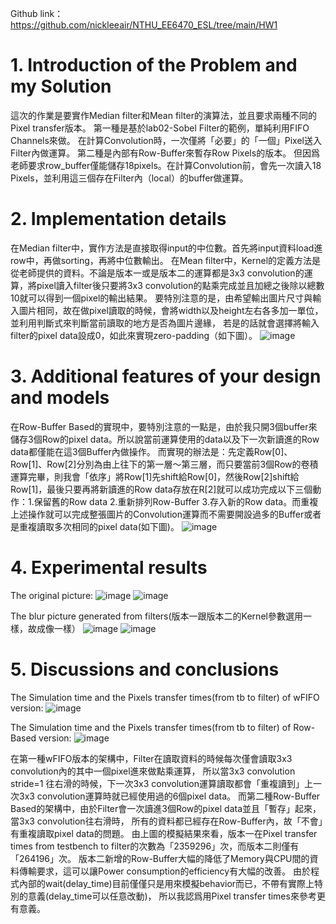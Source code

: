 Github link：https://github.com/nickleeair/NTHU_EE6470_ESL/tree/main/HW1
# 1. Introduction of the Problem and my Solution 
這次的作業是要實作Median filter和Mean filter的演算法，並且要求兩種不同的Pixel transfer版本。
第一種是基於lab02-Sobel Filter的範例，單純利用FIFO Channels來做。
在計算Convolution時，一次僅將「必要」的「一個」Pixel送入Filter內做運算。
第二種是內部有Row-Buffer來暫存Row Pixels的版本。
但因爲老師要求row_buffer僅能儲存18pixels。在計算Convolution前，會先一次讀入18 Pixels，並利用這三個存在Filter內（local）的buffer做運算。
# 2. Implementation details
在Median filter中，實作方法是直接取得input的中位數。首先將input資料load進row中，再做sorting，再將中位數輸出。
在Mean filter中，Kernel的定義方法是從老師提供的資料。不論是版本一或是版本二的運算都是3x3 convolution的運算，將pixel讀入filter後只要將3x3 convolution的點乘完成並且加總之後除以總數10就可以得到一個pixel的輸出結果。
要特別注意的是，由希望輸出圖片尺寸與輸入圖片相同，故在做pixel讀取的時候，會將width以及height左右各多加一單位，並利用判斷式來判斷當前讀取的地方是否為圖片邊緣， 若是的話就會選擇將輸入filter的pixel data設成0，如此來實現zero-padding（如下圖）。
 ![image](https://user-images.githubusercontent.com/102891463/226709078-f38bc85a-e137-4368-b766-7563e2ece37d.png)

# 3. Additional features of your design and models
在Row-Buffer Based的實現中，要特別注意的一點是，由於我只開3個buffer來儲存3個Row的pixel data。所以說當前運算使用的data以及下一次新讀進的Row data都僅能在這3個Buffer內做操作。
而實現的辦法是：先定義Row[0]、Row[1]、Row[2]分別為由上往下的第一層～第三層，而只要當前3個Row的卷積運算完畢，則我會「依序」將Row[1]先shift給Row[0]，然後Row[2]shift給Row[1]，最後只要再將新讀進的Row data存放在R[2]就可以成功完成以下三個動作：1.保留舊的Row data 2.重新排列Row-Buffer 3.存入新的Row data。而重複上述操作就可以完成整張圖片的Convolution運算而不需要開設過多的Buffer或者是重複讀取多次相同的pixel data(如下圖)。
 ![image](https://user-images.githubusercontent.com/102891463/226709142-7ac56645-e723-402c-9bea-b8c276b6ac2a.png)

# 4. Experimental results
The original picture:
![image](https://user-images.githubusercontent.com/102891463/226709268-31a14eca-1fb0-4284-a556-364ac274311a.png)
![image](https://user-images.githubusercontent.com/102891463/226709290-115b3cf7-23b2-4e5b-9686-0732dbc5e717.png)

The blur picture generated from filters(版本一跟版本二的Kernel參數選用一樣，故成像一樣）
   ![image](https://user-images.githubusercontent.com/102891463/226709397-6938a853-56b6-46bf-8184-6193c46a88e0.png)
![image](https://user-images.githubusercontent.com/102891463/226709415-8c53077a-b04c-419d-94f2-a97b5a013d90.png)

# 5. Discussions and conclusions
The Simulation time and the Pixels transfer times(from tb to filter) of wFIFO version:
 ![image](https://user-images.githubusercontent.com/102891463/226709431-b0a964af-84ea-4dd8-942e-e6a4c0cbe188.png)

The Simulation time and the Pixels transfer times(from tb to filter) of Row-Based version:
 ![image](https://user-images.githubusercontent.com/102891463/226709445-4dab16b1-c859-481b-8243-d064b02c2180.png)

在第一種wFIFO版本的架構中，Filter在讀取資料的時候每次僅會讀取3x3 convolution內的其中一個pixel進來做點乘運算，
所以當3x3 convolution stride=1 往右滑的時候，下一次3x3 convolution運算讀取都會「重複讀到」上一次3x3 convolution運算時就已經使用過的6個pixel data。
而第二種Row-Buffer Based的架構中，由於Filter會一次讀進3個Row的pixel data並且「暫存」起來，當3x3 convolution往右滑時，
所有的資料都已經存在Row-Buffer內，故「不會」有重複讀取pixel data的問題。
由上圖的模擬結果來看，版本一在Pixel transfer times from testbench to filter的次數為「2359296」次，而版本二則僅有「264196」次。
版本二新增的Row-Buffer大幅的降低了Memory與CPU間的資料傳輸要求，這可以讓Power consumption的efficiency有大幅的改善。
由於程式內部的wait(delay_time)目前僅僅只是用來模擬behavior而已，不帶有實際上特別的意義(delay_time可以任意改動)，
所以我認爲用Pixel transfer times來參考更有意義。
